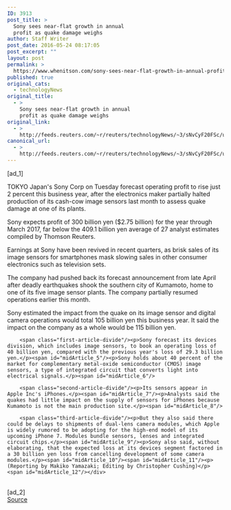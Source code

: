 ```yaml
---
ID: 3913
post_title: >
  Sony sees near-flat growth in annual
  profit as quake damage weighs
author: Staff Writer
post_date: 2016-05-24 08:17:05
post_excerpt: ""
layout: post
permalink: >
  https://www.whenitson.com/sony-sees-near-flat-growth-in-annual-profit-as-quake-damage-weighs/
published: true
original_cats:
  - technologyNews
original_title:
  - >
    Sony sees near-flat growth in annual
    profit as quake damage weighs
original_link:
  - >
    http://feeds.reuters.com/~r/reuters/technologyNews/~3/sNvCyF20FSc/us-sony-outlook-idUSKCN0YF0IY
canonical_url:
  - >
    http://feeds.reuters.com/~r/reuters/technologyNews/~3/sNvCyF20FSc/us-sony-outlook-idUSKCN0YF0IY
---
```

 [ad_1]
<br><div id="articleText">
<span id="midArticle_start"/>

<span class="focusParagraph" readability="5"><p><span class="articleLocation">TOKYO</span> Japan's Sony Corp on Tuesday forecast operating profit to rise just 2 percent this business year, after the electronics maker partially halted production of its cash-cow image sensors last month to assess quake damage at one of its plants.</p></span><span id="midArticle_0"/><p>Sony expects profit of 300 billion yen ($2.75 billion) for the year through March 2017, far below the 409.1 billion yen average of 27 analyst estimates compiled by Thomson Reuters.</p><span id="midArticle_1"/><p>Earnings at Sony have been revived in recent quarters, as brisk sales of its image sensors for smartphones mask slowing sales in other consumer electronics such as television sets.</p><span id="midArticle_2"/><p>The company had pushed back its forecast announcement from late April after deadly earthquakes shook the southern city of Kumamoto, home to one of its five image sensor plants. The company partially resumed operations earlier this month.</p><span id="midArticle_3"/><p>Sony estimated the impact from the quake on its image sensor and digital camera operations would total 105 billion yen this business year. It said the impact on the company as a whole would be 115 billion yen.</p><span id="midArticle_4"/>
        
        <span class="first-article-divide"/><p>Sony forecast its devices division, which includes image sensors, to book an operating loss of 40 billion yen, compared with the previous year's loss of 29.3 billion yen.</p><span id="midArticle_5"/><p>Sony holds about 40 percent of the market for complementary metal-oxide semiconductor (CMOS) image sensors, a type of integrated circuit that converts light into electrical signals.</p><span id="midArticle_6"/>
        
        <span class="second-article-divide"/><p>Its sensors appear in Apple Inc's iPhones.</p><span id="midArticle_7"/><p>Analysts said the quakes had little impact on the supply of sensors for iPhones because Kumamoto is not the main production site.</p><span id="midArticle_8"/>
        
        <span class="third-article-divide"/><p>But they also said there could be delays to shipments of dual-lens camera modules, which Apple is widely rumored to be adopting for the high-end model of its upcoming iPhone 7. Modules bundle sensors, lenses and integrated circuit chips.</p><span id="midArticle_9"/><p>Sony also said, without elaborating, that the expected loss at its devices segment factored in a 30 billion yen loss from cancelling development of some camera modules.</p><span id="midArticle_10"/><span id="midArticle_11"/><p> (Reporting by Makiko Yamazaki; Editing by Christopher Cushing)</p><span id="midArticle_12"/></div>
<br>[ad_2]
<br><a href="http://feeds.reuters.com/~r/reuters/technologyNews/~3/sNvCyF20FSc/us-sony-outlook-idUSKCN0YF0IY">Source </a>